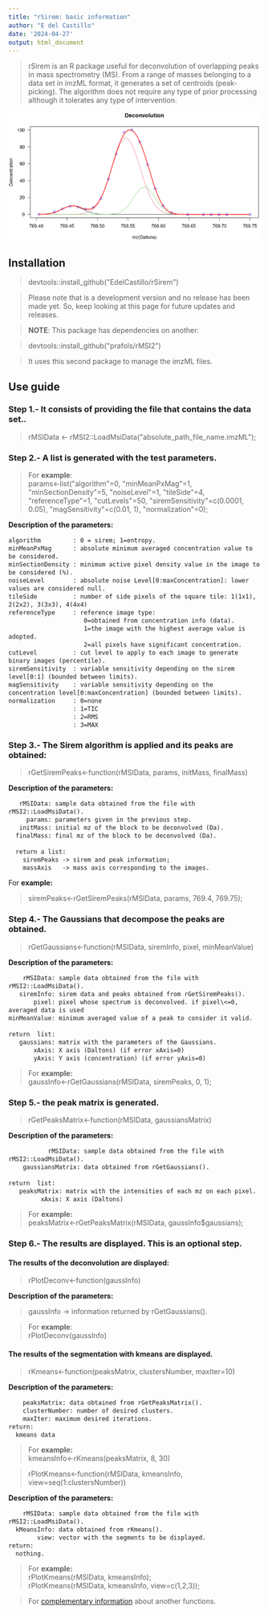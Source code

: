 ```yaml
---
title: "rSirem: basic information"
author: "E del Castillo"
date: '2024-04-27'
output: html_document
---
```


>rSirem is an R package useful for deconvolution of overlapping peaks in mass spectrometry (MS). From a range of masses belonging to a data set in imzML format, it generates a set of centroids (peak-picking). The algorithm does not require any type of prior processing although it tolerates any type of intervention.

![](./deconv_4.png)

## Installation

> devtools::install_github("EdelCastillo/rSirem")

> Please note that is a development version and no release has been made yet. So, keep looking at this page for future updates and releases.

> **NOTE**: This package has dependencies on another:

> devtools::install_github("prafols/rMSI2")

>It uses this second package to manage the imzML files.

## Use guide

### **Step 1**.- It consists of providing the file that contains the data set..

> rMSIData \<- rMSI2::LoadMsiData("absolute_path_file_name.imzML");

### **Step 2**.- A list is generated with the test parameters.

> For **example**:  
> params\<-list("algorithm"=0, "minMeanPxMag"=1, "minSectionDensity"=5, "noiseLevel"=1, "tileSide"=4, "referenceType"=1, "cutLevels"=50, "siremSensitivity"=c(0.0001, 0.05), "magSensitivity"=c(0.01, 1), "normalization"=0);

**Description of the parameters:**

```         
algorithm         : 0 = sirem; 1=entropy.
minMeanPxMag      : absolute minimum averaged concentration value to be considered.
minSectionDensity : minimum active pixel density value in the image to be considered (%).
noiseLevel        : absolute noise Level[0:maxConcentration]: lower values are considered null.
tileSide          : number of side pixels of the square tile: 1(1x1), 2(2x2), 3(3x3), 4(4x4)
referenceType     : reference image type:
                     0=obtained from concentration info (data).
                     1=the image with the highest average value is adopted.
                     2=all pixels have significant concentration.
cutLevel          : cut level to apply to each image to generate binary images (percentile).
siremSensitivity  : variable sensitivity depending on the sirem level[0:1] (bounded between limits).
magSensitivity    : variable sensitivity depending on the concentration level[0:maxConcentration] (bounded between limits).
normalization     : 0=none
                  : 1=TIC
                  : 2=RMS
                  : 3=MAX
```

### **Step 3**.- The Sirem algorithm is applied and its peaks are obtained:

> rGetSiremPeaks\<-function(rMSIData, params, initMass, finalMass)

**Description of the parameters:**   
```
   rMSIData: sample data obtained from the file with rMSI2::LoadMsiData().
     params: parameters given in the previous step.
   initMass: initial mz of the block to be deconvolved (Da).
  finalMass: final mz of the block to be deconvolved (Da).
  
  return a list: 
    siremPeaks -> sirem and peak information; 
    massAxis   -> mass axis corresponding to the images.
```

For **example:**  
> siremPeaks<-rGetSiremPeaks(rMSIData, params, 769.4, 769.75);


### **Step 4**.- The Gaussians that decompose the peaks are obtained.

> rGetGaussians\<-function(rMSIData, siremInfo, pixel, minMeanValue)

**Description of the parameters:**
```
    rMSIData: sample data obtained from the file with rMSI2::LoadMsiData().
   siremInfo: sirem data and peaks obtained from rGetSiremPeaks().
       pixel: pixel whose spectrum is deconvolved. if pixel\<=0, averaged data is used
minMeanValue: minimum averaged value of a peak to consider it valid.

return  list: 
   gaussians: matrix with the parameters of the Gaussians.
       xAxis: X axis (Daltons) (if error xAxis=0)
       yAxis: Y axis (concentration) (if error yAxis=0)  
```

> For **example:**   
> gaussInfo\<-rGetGaussians(rMSIData, siremPeaks, 0, 1);

### **Step 5**.- the peak matrix is generated.

> rGetPeaksMatrix\<-function(rMSIData, gaussiansMatrix)

**Description of the parameters:**
```
           rMSIData: sample data obtained from the file with rMSI2::LoadMsiData().
    gaussiansMatrix: data obtained from rGetGaussians().
    
return  list: 
   peaksMatrix: matrix with the intensities of each mz on each pixel.
         xAxis: X axis (Daltons)
```
> For **example:**   
> peaksMatrix\<-rGetPeaksMatrix(rMSIData, gaussInfo$gaussians);


### **Step 6**.- The results are displayed. This is an optional step.

#### The results of the deconvolution are displayed:

> rPlotDeconv\<-function(gaussInfo)

**Description of the parameters:**   
> gaussInfo -\> information returned by rGetGaussians().

>For **example**:  
> rPlotDeconv(gaussInfo)

#### The results of the segmentation with kmeans are displayed.
>rKmeans\<-function(peaksMatrix, clustersNumber, maxIter=10)

**Description of the parameters:**
```
    peaksMatrix: data obtained from rGetPeaksMatrix().
    clusterNumber: number of desired clusters.
    maxIter: maximum desired iterations.
return: 
  kmeans data
```
> For **example:**   
> kmeansInfo<-rKmeans(peaksMatrix, 8, 30)

> rPlotKmeans\<-function(rMSIData, kmeansInfo, view=seq(1:clustersNumber))

**Description of the parameters:**
```
    rMSIData: sample data obtained from the file with rMSI2::LoadMsiData().
  kMeansInfo: data obtained from rKmeans().
        view: vector with the segments to be displayed.
return: 
  nothing.
```
> For **example:**   
> rPlotKmeans(rMSIData, kmeansInfo);\
> rPlotKmeans(rMSIData, kmeansInfo, view=c(1,2,3));

>For [complementary information](./cmpInfo.md) about another functions.
